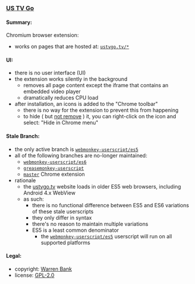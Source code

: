 ### [US TV Go](https://github.com/warren-bank/crx-US-TV-Go/tree/master)

#### Summary:

Chromium browser extension:
* works on pages that are hosted at: [`ustvgo.tv/*`](http://ustvgo.tv/)

#### UI:

* there is no user interface (UI)
* the extension works silently in the background
  * removes all page content except the iframe that contains an embedded video player
  * dramatically reduces CPU load
* after installation, an icons is added to the "Chrome toolbar"
  * there is no way for the extension to prevent this from happening
  * to hide ( but [not remove](https://superuser.com/questions/1048619) ) it, you can right-click on the icon and select: "Hide in Chrome menu"

#### Stale Branch:

* the only active branch is [`webmonkey-userscript/es5`](https://github.com/warren-bank/crx-US-TV-Go/tree/webmonkey-userscript/es5)
* all of the following branches are no-longer maintained:
  - [`webmonkey-userscript/es6`](https://github.com/warren-bank/crx-US-TV-Go/tree/webmonkey-userscript/es6)
  - [`greasemonkey-userscript`](https://github.com/warren-bank/crx-US-TV-Go/tree/greasemonkey-userscript)
  - [`master`](https://github.com/warren-bank/crx-US-TV-Go/tree/master) Chrome extension
* rationale
  - the [ustvgo.tv](https://ustvgo.tv/) website loads in older ES5 web browsers, including Android 4.x WebView
  - as such:
    * there is no functional difference between ES5 and ES6 variations of these stale userscripts
    * they only differ in syntax
    * there's no reason to maintain multiple variations
    * ES5 is a least common denominator
      - the [`webmonkey-userscript/es5`](https://github.com/warren-bank/crx-US-TV-Go/tree/webmonkey-userscript/es5) userscript will run on all supported platforms

#### Legal:

* copyright: [Warren Bank](https://github.com/warren-bank)
* license: [GPL-2.0](https://www.gnu.org/licenses/old-licenses/gpl-2.0.txt)
